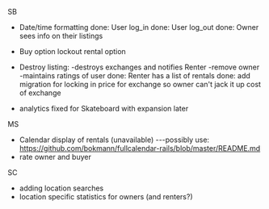 
SB
* Date/time formatting
done: User log_in
done: User log_out
done: Owner sees info on their listings
* Buy option lockout rental option
* Destroy listing:
      -destroys exchanges and notifies Renter
      -remove owner
      -maintains ratings of user
done: Renter has a list of rentals
done: add migration for locking in price for exchange so owner can't jack it up cost of exchange

* analytics fixed for Skateboard with expansion later


MS
* Calendar display of rentals (unavailable)
  ---possibly use: https://github.com/bokmann/fullcalendar-rails/blob/master/README.md
* rate owner and buyer



SC
* adding location searches
* location specific statistics for owners (and renters?)

